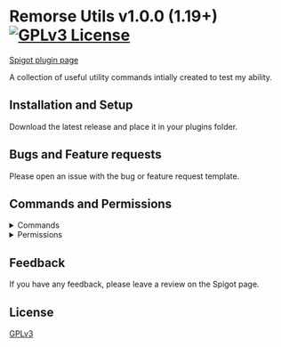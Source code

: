 # Remorse Utils v1.0.0 (1.19+) [![GPLv3 License](https://img.shields.io/badge/License-GPL%20v3-yellow.svg)](https://opensource.org/licenses/)
[Spigot plugin page](#)

A collection of useful utility commands intially created to test my ability.


## Installation and Setup

Download the latest release and place it in your plugins folder.
## Bugs and Feature requests

Please open an issue with the bug or feature request template.

## Commands and Permissions
<details>
  <summary>Commands</summary>
  
  ```
  - /god [player] (Take no damage and don't be targeted by mobs)
  - /gods (Show players with godmode enabled)
  - /kick [player] [reason] (Kick player from server with optional reason)
  - /rain (Toggle rain)
  ```
</details>
<details>
  <summary>Permissions</summary>
  
  ```
  - remorseutils.god (Access to the god command)
      remorseutils.god.others (Target others with god command)
      remorseutils.god.list (List players with god mode)
  - remorseutils.kick (Access to the kick command)
  - remorseutils.rain (Access to rain toggle command)
  ```
</details>

## Feedback

If you have any feedback, please leave a review on the Spigot page.


## License

[GPLv3](https://choosealicense.com/licenses/gpl-3.0/)

